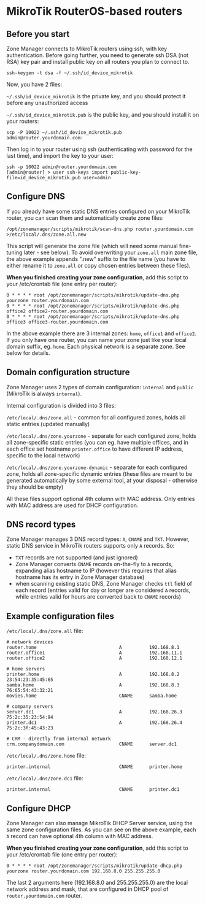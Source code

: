 # MikroTik RouterOS-based routers

## Before you start

Zone Manager connects to MikroTik routers using ssh, with key authentication. Before going further, you need to generate ssh DSA (not RSA) key pair and install public key on all routers you plan to connect to.

```
ssh-keygen -t dsa -f ~/.ssh/id_device_mikrotik
```

Now, you have 2 files:

`~/.ssh/id_device_mikrotik` is the private key, and you should protect it before any unauthorized access

`~/.ssh/id_device_mikrotik.pub` is the public key, and you should install it on your routers:

```
scp -P 10022 ~/.ssh/id_device_mikrotik.pub admin@router.yourdomain.com:
```

Then log in to your router using ssh (authenticating with password for the last time), and import the key to your user:

```
ssh -p 10022 admin@router.yourdomain.com
[admin@router] > user ssh-keys import public-key-file=id_device_mikrotik.pub user=admin
```

## Configure DNS

If you already have some static DNS entries configured on your MikroTik router, you can scan them and automatically create zone files:

```
/opt/zonemanager/scripts/mikrotik/scan-dns.php router.yourdomain.com >/etc/local/.dns/zone.all.new
```

This script will generate the zone file (which will need some manual fine-tuning later - see below). To avoid overwriting your `zone.all` main zone file, the above example appends ".new" suffix to the file name (you have to either rename it to `zone.all` or copy chosen entries between these files).

**When you finished creating your zone configuration**, add this script to your /etc/crontab file (one entry per router):

```
0 * * * * root /opt/zonemanager/scripts/mikrotik/update-dns.php yourzone router.yourdomain.com
0 * * * * root /opt/zonemanager/scripts/mikrotik/update-dns.php office2 office2-router.yourdomain.com
0 * * * * root /opt/zonemanager/scripts/mikrotik/update-dns.php office3 office3-router.yourdomain.com
```

In the above example there are 3 internal zones: `home`, `office1` and `office2`. If you only have one router, you can name your zone just like your local domain suffix, eg. `home`. Each physical network is a separate zone. See below for details.

## Domain configuration structure

Zone Manager uses 2 types of domain configuration: `internal` and `public` (MikroTik is always `internal`).

Internal configuration is divided into 3 files:

`/etc/local/.dns/zone.all` - common for all configured zones, holds all static entries (updated manually)

`/etc/local/.dns/zone.yourzone` - separate for each configured zone, holds all zone-specific static entries (you can eg. have multiple offices, and in each office set hostname `printer.office` to have different IP address, specific to the local network)

`/etc/local/.dns/zone.yourzone-dynamic` - separate for each configured zone, holds all zone-specific dynamic entries (these files are meant to be generated automatically by some external tool, at your disposal - otherwise they should be empty)

All these files support optional 4th column with MAC address. Only entries with MAC address are used for DHCP configuration.

## DNS record types

Zone Manager manages 3 DNS record types: `A`, `CNAME` and `TXT`. However, static DNS service in MikroTik routers supports only `A` records. So:

- `TXT` records are not supported (and just ignored)
- Zone Manager converts `CNAME` records on-the-fly to `A` records, expanding alias hostname to IP (however this requires that alias hostname has its entry in Zone Manager database)
- when scanning existing static DNS, Zone Manager checks `ttl` field of each record (entries valid for day or longer are considered `A` records, while entries valid for hours are converted back to `CNAME` records)

## Example configuration files

`/etc/local/.dns/zone.all` file:

```
# network devices
router.home                              A          192.168.8.1
router.office1                           A          192.168.11.1
router.office2                           A          192.168.12.1

# home servers
printer.home                             A          192.168.8.2       23:54:23:35:45:65
samba.home                               A          192.168.8.3       76:65:54:43:32:21
movies.home                              CNAME      samba.home

# company servers
server.dc1                               A          192.168.26.3      75:2c:35:23:54:94
printer.dc1                              A          192.168.26.4      75:2c:3f:45:43:23

# CRM - directly from internal network
crm.companydomain.com                    CNAME      server.dc1
```

`/etc/local/.dns/zone.home` file:

```
printer.internal                         CNAME      printer.home
```

`/etc/local/.dns/zone.dc1` file:

```
printer.internal                         CNAME      printer.dc1
```

## Configure DHCP

Zone Manager can also manage MikroTik DHCP Server service, using the same zone configuration files. As you can see on the above example, each `A` record can have optional 4th column with MAC address.

**When you finished creating your zone configuration**, add this script to your /etc/crontab file (one entry per router):

```
0 * * * * root /opt/zonemanager/scripts/mikrotik/update-dhcp.php yourzone router.yourdomain.com 192.168.8.0 255.255.255.0
```

The last 2 arguments here (192.168.8.0 and 255.255.255.0) are the local network address and mask, that are configured in DHCP pool of `router.yourdomain.com` router.

